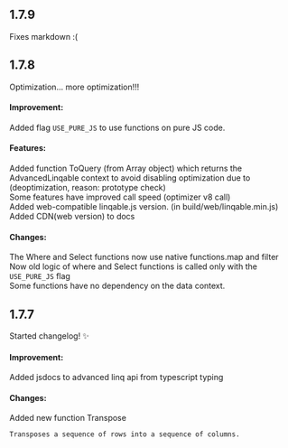 
## 1.7.9

Fixes markdown :(


## 1.7.8

Optimization... more optimization!!!


#### Improvement:
Added flag `USE_PURE_JS` to use functions on pure JS code.  

#### Features:
Added function ToQuery (from Array object) which returns the AdvancedLinqable context to avoid disabling optimization due to (deoptimization, reason: prototype check)  
Some features have improved call speed (optimizer v8 call)  
Added web-compatible linqable.js version. (in build/web/linqable.min.js)    
Added CDN(web version) to docs   

#### Changes:
The Where and Select functions now use native functions.map and filter  
Now old logic of where and Select functions is called only with the `USE_PURE_JS` flag  
Some functions have no dependency on the data context.  


## 1.7.7

Started changelog! ✨


#### Improvement:
Added jsdocs to advanced linq api from typescript typing

#### Changes:
Added new function Transpose
```
Transposes a sequence of rows into a sequence of columns.
```